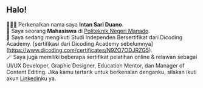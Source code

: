 ## Halo! 

👩🏻‍🦰  Perkenalkan nama saya **Intan Sari Duano**.\
🎀  Saya seorang **Mahasiswa** di [Politeknik Negeri Manado](https://www.polimdo.ac.id/).\
🎷  Saya sedang mengikuti Studi Independen Bersertifikat dari Dicoding Academy. [sertifikasi dari Dicoding Academy sebelumnya] (https://www.dicoding.com/certificates/N9ZO7ODJRZG5).\
🪄  Saya juga memiliki beberapa sertifikat pelatihan online & relawan sebagai UI/UX Developer, Graphic Designer, Education Mentor, dan Manager of Content Editing. Jika kamu tertarik untuk berkenalan denganku, silakan ikuti akun [Linkedin](https://www.linkedin.com/in/intanduano2710/)ku ya.
